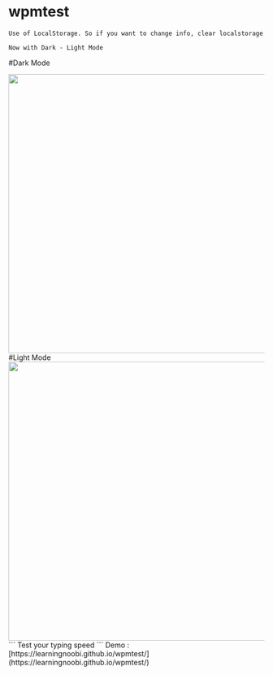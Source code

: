 # wpmtest
```
Use of LocalStorage. So if you want to change info, clear localstorage
```
```
Now with Dark - Light Mode
```
#Dark Mode

<img src="https://user-images.githubusercontent.com/64244098/114277120-a23b0880-9a49-11eb-85f8-52721b16b9a3.png" width="548">
#Light Mode

<img src="https://user-images.githubusercontent.com/64244098/114277090-761f8780-9a49-11eb-9618-7c1c571c7795.png" width="548">
```
Test your typing speed
```
Demo :  [https://learningnoobi.github.io/wpmtest/](https://learningnoobi.github.io/wpmtest/)
